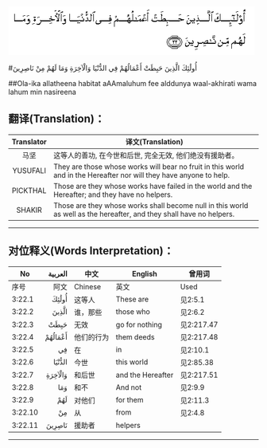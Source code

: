 ![003:022](images/003_022.gif)

#أُولَٰئِكَ الَّذِينَ حَبِطَتْ أَعْمَالُهُمْ فِي الدُّنْيَا وَالْآخِرَةِ وَمَا لَهُمْ مِنْ نَاصِرِينَ 

##Ola-ika allatheena habitat aAAmaluhum fee alddunya waal-akhirati wama lahum min nasireena 

## 翻译(Translation)：

| Translator | 译文(Translation)                                            |
| :--------: | ------------------------------------------------------------ |
|    马坚    | 这等人的善功, 在今世和后世, 完全无效, 他们绝没有援助者。     |
|  YUSUFALI  | They are those whose works will bear no fruit in this world and in the Hereafter nor will they have anyone to help. |
|  PICKTHAL  | Those are they whose works have failed in the world and the Hereafter; and they have no helpers. |
|   SHAKIR   | Those are they whose works shall become null in this world as well as the hereafter, and they shall have no helpers. |

---

## 对位释义(Words Interpretation)：

| No   | العربية | 中文    | English | 曾用词 |
| ---- | ------: | ------- | ------- | ------ |
| 序号 |    阿文 | Chinese | 英文    | Used   |
| 3:22.1  | أُولَٰئِكَ   | 这等人     | These are         | 见2:5.1    |
| 3:22.2  | الَّذِينَ   | 谁，那些   | those who         | 见2:6.2    |
| 3:22.3  | حَبِطَتْ    | 无效       | go for nothing    | 见2:217.47 |
| 3:22.4  | أَعْمَالُهُمْ | 他们的行为 | them deeds        | 见2:217.48 |
| 3:22.5  | فِي      | 在         | in                | 见2:10.1   |
| 3:22.6  | الدُّنْيَا  | 今世       | this world        | 见2:85.38  |
| 3:22.7  | وَالْآخِرَةِ | 和后世     | and the Hereafter | 见2:217.51 |
| 3:22.8  | وَمَا     | 和不       | And not           | 见2:9.9    |
| 3:22.9  | لَهُمْ     | 对他们     | for them          | 见2:11.3   |
| 3:22.10 | مِنْ      | 从         | from              | 见2:4.8    |
| 3:22.11 | نَاصِرِينَ  | 援助者     | helpers           |            |

---
